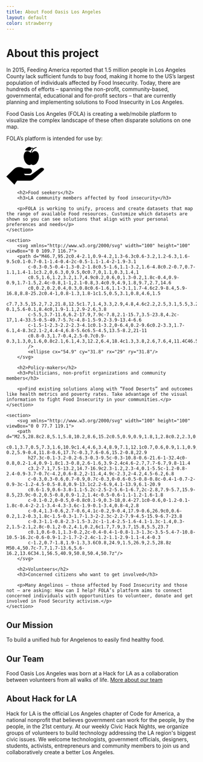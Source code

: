 ```yaml
---
title: About Food Oasis Los Angeles
layout: default
color: strawberry
---
```


# About this project

In 2015, Feeding America reported that 1.5 million people in Los Angeles County lack sufficient funds to buy food, making it home to the US’s largest population of individuals affected by Food Insecurity. Today, there are hundreds of efforts – spanning the non-profit, community-based, governmental, educational and for-profit sectors – that are currently planning and implementing solutions to Food Insecurity in Los Angeles. 

Food Oasis Los Angeles (FOLA) is creating a web/mobile platform to visualize the complex landscape of these often disparate solutions on one map.

FOLA’s platform is intended for use by: 

<div class="audience">
	<section>
		<svg xmlns="http://www.w3.org/2000/svg" width="100" height="100" viewBox="0 0 97.6 96.9">
		<path id="XMLID_259_" d="M0,75.9c0.2-0.2,0.5-0.3,0.8-0.5c6-5.9,12.1-11.9,18.1-17.8c4.5-4.4,9.9-6.2,16.2-5.7
			c2.6,0.2,5.1,0.9,7.4,2.1c1.9,0.9,3.9,1.3,5.9,1.3c3.3,0,6.6,0,9.8,0c1.7,0,3.3,0.4,4.8,1.3c4.1,2.5,4.3,8.1,0.4,10.9
			c-1.5,1.1-3.2,1.7-5,1.7c-4,0-7.9,0-11.9,0c-0.3,0-0.7,0-1.2,0c1.2,1.2,2.2,2.3,3.3,3.3c0.2,0.2,0.5,0.2,0.8,0.2c4.2,0,8.4,0,12.5,0
			c0.5,0,1-0.3,1.4-0.5c7.5-5.5,15.1-11,22.6-16.5c2.4-1.8,5.2-2.6,8.2-1.7c0.6,0.2,1.1,0.4,1.6,0.7c2.1,1.2,2.3,3.6,0.5,5.2
			c-5.6,5-11.1,9.9-16.7,14.9c-3.1,2.7-6.1,5.4-9.2,8.1c-2.8,2.5-6.1,3.8-9.9,3.8c-10.6,0-21.2,0-31.7,0c-0.7,0-1.2,0.2-1.5,0.8
			c-1.9,3-3.9,5.9-5.8,8.8c-0.2,0.3-0.4,0.5-0.5,0.7C14,90,7.1,83,0,75.9z"/>
		<path id="XMLID_255_" d="M65.4,14.8c0.8-0.1,1.5-0.6,2.1-1.1c1.4-1.2,2.9-2.2,4.7-2.8c3.3-1,6.5,0,8.7,2.8c1.6,2,2.5,4.3,2.9,6.7
			c1.2,7.6-0.5,14.5-5.1,20.7c-1.5,2-3.4,3.6-5.8,4.6c-2.5,1-5,1-7.3-0.5c-0.7-0.4-1.4-0.4-2.1,0c-3.1,1.8-6.1,1.5-9.1-0.3
			c-2.4-1.5-4.2-3.6-5.6-5.9c-2-3.2-3.1-6.7-3.7-10.5c-0.5-3.4-0.4-6.7,0.6-10c0.6-2.1,1.6-4,3.1-5.6c2.4-2.4,5.7-3,9-1.6
			c1.4,0.6,2.6,1.5,3.7,2.5c0.6,0.5,1.2,0.9,2,1c0.3-1.8,0.9-3.6,1.7-5.2C66,8,67.1,6.5,68.4,5.2c-0.6-0.9-2.2-1.4-3.7-1
			c-0.6,3.1-2.7,5-5.8,5.5c-2.7,0.4-5.2,0-7.8-0.7c-0.5-0.1-1.1-0.3-1.6-0.5c-0.9-0.3-1.2-1.1-0.6-1.8c2.2-2.6,4.6-5,7.9-6.2
			c2.4-0.9,4.7-0.7,6.8,0.9c0.1,0,0.1,0.1,0.2,0.1c0.3,0.6,0.9,0.5,1.5,0.5c1-0.1,2,0,3,0.4c0.7,0.3,1.3,0.7,1.8,1.3
			c0.3-0.2,0.6-0.5,0.9-0.7c1.9-1.3,4-2.1,6.2-2.7c0.5-0.1,1,0.1,1.2,0.6c0.1,0.5-0.1,1-0.7,1.2c-1.6,0.4-3.2,1-4.7,1.9
			c-4,2.4-6.3,5.9-7.3,10.4C65.4,14.6,65.4,14.7,65.4,14.8z"/>
		</svg>

		<h2>Food seekers</h2>
		<h3>LA community members affected by food insecurity</h3>

		<p>FOLA is working to unify, process and create datasets that map the range of available Food resources. Customize which datasets are shown so you can see solutions that align with your personal preferences and needs</p>
	</section>

	<section>
		<svg xmlns="http://www.w3.org/2000/svg" width="100" height="100" viewBox="0 0 109.7 116.7">
		<path d="M46.7,95.2c0.4-2.1,0.9-4.2,1.3-6.3c0.6-3.2,1.2-6.3,1.6-9.5c0.1-0.7-0.1-1.4-0.4-2c-0.5-1.1-1.4-2-1.9-3.1
			c-0.3-0.5-0.4-1.3-0.2-1.8c0.5-1.6,1.1-3.2,1.6-4.8c0.2-0.7,0.7-1.1,1.4-1.1c3.2,0,6.3,0,9.5,0c0.7,0,1.1,0.3,1.4,1
			c0.5,1.6,1.2,3.2,1.7,4.9c0.2,0.6,0,1.3-0.2,1.8c-0.4,0.9-0.9,1.7-1.5,2.4c-0.8,1-1,2.1-0.8,3.4c0.9,4.9,1.8,9.7,2.7,14.6
			c0,0.2,0.2,0.4,0.3,0.8c0.6-1.6,1.1-3.1,1.7-4.6c2.9-8.4,5.9-16.8,8.8-25.2c0.4-1,0.8-1.3,1.8-1c1.5,0.5,3.1,0.8,4.6,1.5
			c7.7,3.5,15.2,7.2,21.8,12.5c1.7,1.4,3.3,2.9,4.8,4.6c2.2,2.5,3.1,5.5,3.2,8.8c0.1,2.8-0.1,5.6-0.1,8.4c0,1.9-1.1,2.9-2.6,3.8
			c-5.5,3.7-11.6,6.2-17.9,7.9c-7.8,2.1-15.7,3.5-23.8,4.2c-17,1.4-33.5-0.5-49.7-5.7c-4.8-1.5-9.2-3.9-13.4-6.6
			c-1.5-1-2.3-2.2-2.3-4.1c0.1-3.2,0-6.4,0.2-9.6c0.2-3.3,1.7-6.1,4-8.3c2.1-2,4.4-4,6.8-5.6c6.5-4.5,13.5-8.2,21-11
			c0.8-0.3,1.7-0.4,2.5-0.7c0.9-0.3,1.3,0,1.6,0.8c2.1,6.1,4.3,12.2,6.4,18.4c1.3,3.8,2.6,7.6,4,11.4C46.5,95.2,46.6,95.2,46.7,95.2z"
			/>
			<ellipse cx="54.9" cy="31.8" rx="29" ry="31.8"/>
		</svg>

		<h2>Policy-makers</h2>
		<h3>Politicians, non-profit organizations and community members</h3>

		<p>Find existing solutions along with “Food Deserts” and outcomes like health metrics and poverty rates. Take advantage of the visual information to fight Food Insecurity in your communities.</p>
	</section>

	<section>
		<svg xmlns="http://www.w3.org/2000/svg" width="100" height="100" viewBox="0 0 77.7 119.1">
		<path d="M2.5,28.8c2.8,5.1,5.8,10.2,8.6,15.2c0.5,0.9,0.9,1.8,1,2.8c0.2,2.3,0.3,4.6,0.3,6.9
			c0.1,3.7,0.5,7.3,1.6,10.9c1.4,4.6,3.4,8.9,7.1,12.1c0.7,0.6,0.9,1.1,0.9,2c-0.2,5.9-0.4,11.8-0.6,17.7c-0.3,7.6-0.6,15.2-0.8,22.9
			h27.3c-0.1-3.2-0.2-6.3-0.3-9.5c-0.3-10.8-0.6-21.6-1-32.4c0-0.8,0.2-1.4,0.9-1.8c1.3-0.8,2.6-1.6,3.9-2.4c4.6-2.7,7.7-6.7,9.8-11.4
			c3.2-7.1,7.5-13.2,14.7-16.9c2.3-1.2,2.3-4,0.1-5.5c-1.2-0.8-2.4-0.9-3.7-0.7c-4.2,0.6-8.2,2-11.4,4.9c-2.3,2-4.2,4.5-6.2,6.8
			c-0.3,0.3-0.6,0.7-0.9,0.7c-0.3,0-0.6-0.5-0.8-0.8c-0.4-1-0.7-2-0.9-3c-1.2-4.5-0.5-8.8,0.9-13.1c2.2-6.9,4.1-13.9,6.1-20.9
			c0.6-1.9,0.6-3.8-1.1-5.2c-2.5-2-5.6-1-6.7,2c-2.8,7.9-5.7,15.9-8.5,23.9c-0.2,0.5-0.8,0.9-1.2,1.4c-0.5-0.6-1.1-1.2-1.6-1.8
			c-0.1-0.2,0-0.5,0-0.8c0.1-9,0.3-18,0.4-27.1c0-0.6,0-1.2-0.1-1.8c-0.4-2-2.1-3.4-4.3-3.6c-1.9-0.1-3.4,0.8-4,2.8
			c-0.4,1.3-0.6,2.7-0.6,4.1c-0.2,9-0.4,17.9-0.6,26.9c0,0.6-0.2,1.2-0.3,1.8c-1.5-0.3-1.7-1.3-2-2.3c-2.2-7.9-4.5-15.9-6.7-23.8
			c-0.3-1.1-0.8-2.3-1.5-3.2c-1-1.4-2.5-1.6-4.1-1.3c-1.4,0.3-2,1.5-2.1,2.8c-0.1,2-0.2,4.1,0.2,6c1.7,7.9,3.7,15.8,5.5,23.7
			c0.1,0.6-0.1,1.3-0.2,2c-0.4-0.4-1-0.8-1.3-1.3c-3.5-5.4-7-10.8-10.5-16.2c-0.6-0.9-1.2-1.7-2-2.4c-1.2-1.1-2.9-1.1-4.4-0.3
			c-1.2,0.7-1.8,1.9-1.3,3.6C0.8,24.9,1.5,26.9,2.5,28.8z M50.4,50.7c-7.7,1.7-13.6,5.6-16.2,13.6C34.1,56.5,40.9,50.8,50.4,50.7z"/>
		</svg>

		<h2>Volunteers</h2>
		<h3>Concerned citizens who want to get involved</h3>

		<p>Many Angelinos – those affected by Food Insecurity and those not – are asking: How can I help? FOLA’s platform aims to connect concerned individuals with opportunities to volunteer, donate and get involved in Food Security activism.</p>
	</section>
</div>

## Our Mission

To build a unified hub for Angelenos to easily find healthy food.

## Our Team

Food Oasis Los Angeles was born at a Hack for LA as a collaboration between volunteers from all walks of life. [More about our team](/team)

## About Hack for LA

Hack for LA is the official Los Angeles chapter of Code for America, a national nonprofit that believes government can work for the people, by the people, in the 21st century. At our weekly Civic Hack Nights, we organize groups of volunteers to build technology addressing the LA region's biggest civic issues. We welcome technologists, government officials, designers, students, activists, entrepreneurs and community members to join us and collaboratively create a better Los Angeles.
